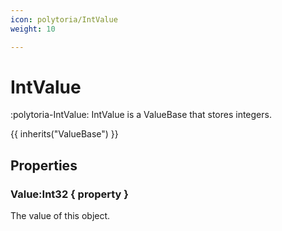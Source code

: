 ```yaml
---
icon: polytoria/IntValue
weight: 10

---
```


# IntValue

:polytoria-IntValue: IntValue is a ValueBase that stores integers.

{{ inherits("ValueBase") }}

## Properties

### Value:Int32 { property }
The value of this object.
